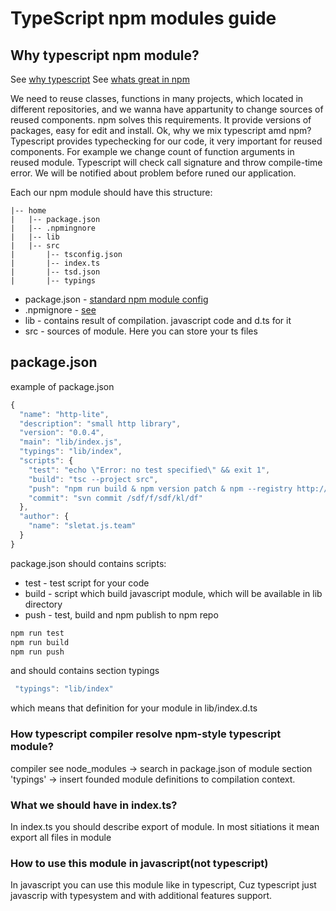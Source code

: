 # TypeScript npm modules guide

## Why typescript npm module?
See [why typescript](https://basarat.gitbooks.io/typescript/content/docs/why-typescript.html)
See [whats great in npm ](https://www.quora.com/Node-js/Whats-so-great-about-npm)

We need to reuse classes, functions in many projects, which located in different repositories, and we wanna have appartunity to change sources of reused components.
npm solves this requirements.
It provide versions of packages, easy for edit and install.
Ok, why we mix typescript amd npm?
Typescript provides typechecking for our code, it very important for reused components. For example we change count of function arguments in reused module.
Typescript will check call signature and throw compile-time error. We will be notified about problem before runed our application.



Each our npm module should have this structure:

    |-- home
    |   |-- package.json
    |   |-- .npmingnore
    |   |-- lib
    |   |-- src
    |       |-- tsconfig.json
    |       |-- index.ts
    |       |-- tsd.json
    |       |-- typings

* package.json - [standard npm module config](https://docs.npmjs.com/files/package.json)
* .npmignore - [see](https://docs.npmjs.com/misc/developers)
* lib - contains result of compilation. javascript code and d.ts for it
* src - sources of module. Here you can store your ts files

## package.json
example of package.json
```javascript
{
  "name": "http-lite",
  "description": "small http library",
  "version": "0.0.4",
  "main": "lib/index.js",
  "typings": "lib/index",
  "scripts": {
    "test": "echo \"Error: no test specified\" && exit 1",
    "build": "tsc --project src",
    "push": "npm run build & npm version patch & npm --registry http://registry.jsteam.sletat.ru publish",
    "commit": "svn commit /sdf/f/sdf/kl/df"
  },
  "author": {
    "name": "sletat.js.team"
  }
}
```
package.json should contains scripts:
* test  - test script for your code
* build - script which build javascript module, which will be available in lib directory
* push  - test, build and npm publish to npm repo

```javascript
npm run test
npm run build
npm run push

```
and should contains section typings
```javascript
 "typings": "lib/index"
```
which means that definition for your module in lib/index.d.ts

### How typescript compiler resolve npm-style typescript module?
compiler see node_modules -> search in package.json of module section 'typings' -> insert founded module definitions to compilation context.

### What we should have in index.ts? 
In index.ts you should describe export of module. In most sitiations it mean export all files in module


### How to use this module in javascript(not typescript)

In javascript you can use this module like in typescript, Cuz typescript just javascrip with typesystem and with additional features support.
